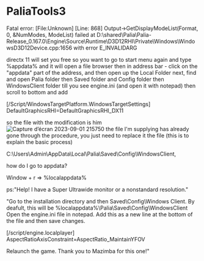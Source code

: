 # PaliaTools3
Fatal error: [File:Unknown] [Line: 868] Output->GetDisplayModeList(Format, 0, &NumModes, ModeList) failed at D:\shared\Palia\Palia-Release_0.167.0\Engine\Source\Runtime\D3D12RHI\Private\Windows\WindowsD3D12Device.cpp:1656 with error E_INVALIDARG

directx 11 will set you free
so you want to go to start menu again and type %appdata% and it will open a file browser
then in address bar - click on the "appdata" part of the address, and then open up the Local Folder
next, find and open Palia folder then Saved folder
and Config folder then WindowsClient folder till you see engine.ini (and open it with notepad) then scroll to bottom and add

[/Script/WindowsTargetPlatform.WindowsTargetSettings]
DefaultGraphicsRHI=DefaultGraphicsRHI_DX11

so the file with the modification is him ![Capture d’écran 2023-09-01 215750](https://github.com/Popolia/PaliaTools3/assets/69745473/a787ccce-d13f-4a4a-9c88-138a445c47ae)
the file I'm supplying has already gone through the procedure, you just need to replace it the file (this is to explain the basic process)

C:\Users\Admin\AppData\Local\Palia\Saved\Config\WindowsClient,

how do I go to appdata?

Window + r => %localappdata%

ps:"Help! I have a Super Ultrawide monitor or a nonstandard resolution."

"Go to the installation directory and then Saved\Config\Windows Client. 
By deafult, this will be %localappdata%\Palia\Saved\Config\WindowsClient 
Open the engine.ini file in notepad. 
Add this as a new line at the bottom of the file and then save changes. 

[/script/engine.localplayer] AspectRatioAxisConstraint=AspectRatio_MaintainYFOV

Relaunch the game. Thank you to Mazimba for this one!"
